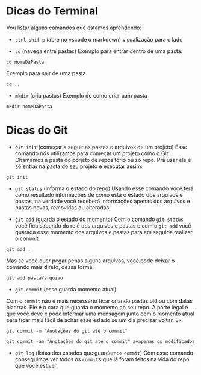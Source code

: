 # Dicas do Terminal

Vou listar alguns comandos que estamos aprendendo:

- `ctrl shif p` (abre no vscode o markdown)
visualização para o lado


- `cd` (navega entre pastas)
Exemplo para entrar dentro de uma pasta:

```
cd nomeDaPasta
```

Exemplo para sair de uma pasta

```
cd ..
```

- `mkdir` (cria pastas)
Exemplo de como criar uam pasta

```
mkdir nomeDaPasta
```

# Dicas do Git

- `git init` (começar a seguir as pastas e arquivos de um projeto)
Esse comando nós utilizamos para começar um projeto como o Git. Chamamos a pasta do porjeto de repositório ou só repo. Pra usar ele é só entrar na pasta do seu projeto e executar assim:

```
git init
```

- `git status` (informa o estado do repo)
Usando esse comando você terá como resultado informações de como está o estado dos arquivos e pastas, na verdade você receberá informações apenas dos arquivos e pastas novas, removidas ou alteradas.

- `git add` (guarda o estado do momento) Com o comando `git status` você fica sabendo do rolê dos arquivos e pastas e com o `git add` você guarada esse momento dos arquivos e pastas para em seguida realizar o commit.

```
git add .
```

Mas se você quer pegar penas alguns arquivos, você pode deixar o comando mais direto, dessa forma:

```
git add pasta/arquivo
```

- `git commit` (esse guarda momento atual)

Com o `commit` não é mais necessário ficar criando pastas old ou com datas bizarras. Ele é o cara que guarda o momento do seu repo. A parte legal é que você deve e pode informar uma mensagem junto com o momento atual para ficar mais fácil de achar esse estado se um dia precisar voltar. Ex:

```
git commit -m "Anotações do git até o commit"
```
```
git commit -am "Anotações do git até o commit" a=apenas os modificados
```

- `git log` (listas dos estados que guardamos `commit`)
Com esse comando conseguimos ver todos os `commit`s que já foram feitos na vida do repo que você estiver.


